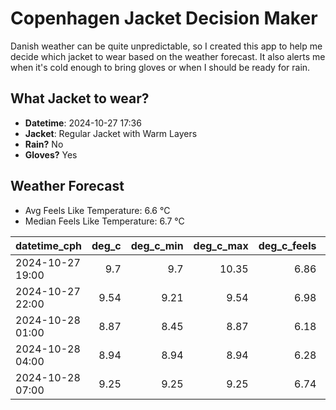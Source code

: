 
# Copenhagen Jacket Decision Maker

Danish weather can be quite unpredictable, so I created this app to help me decide which jacket to wear based on the weather forecast. 
It also alerts me when it's cold enough to bring gloves or when I should be ready for rain.

## What Jacket to wear?

- **Datetime**: 2024-10-27 17:36
- **Jacket**: Regular Jacket with Warm Layers
- **Rain?** No
- **Gloves?** Yes

## Weather Forecast
- Avg Feels Like Temperature: 6.6 °C
- Median Feels Like Temperature: 6.7 °C

| datetime_cph     |   deg_c |   deg_c_min |   deg_c_max |   deg_c_feels | weather   | wind   | rain   |
|:-----------------|--------:|------------:|------------:|--------------:|:----------|:-------|:-------|
| 2024-10-27 19:00 |    9.7  |        9.7  |       10.35 |          6.86 | Clouds    | High   | None   |
| 2024-10-27 22:00 |    9.54 |        9.21 |        9.54 |          6.98 | Clouds    | Medium | None   |
| 2024-10-28 01:00 |    8.87 |        8.45 |        8.87 |          6.18 | Clouds    | Low    | None   |
| 2024-10-28 04:00 |    8.94 |        8.94 |        8.94 |          6.28 | Clouds    | Low    | None   |
| 2024-10-28 07:00 |    9.25 |        9.25 |        9.25 |          6.74 | Clouds    | Low    | None   |
        